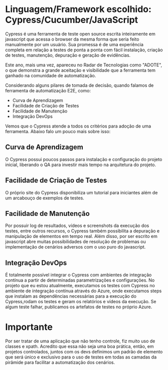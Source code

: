 # Linguagem/Framework escolhido: Cypress/Cucumber/JavaScript

Cypress é uma ferramenta de teste open source escrita inteiramente em javascript que acessa o browser da mesma forma que seria feito manualmente por um usuário. 
Sua promessa é de uma experiência completa em relação a testes de ponta a ponta com fácil instalação, criação de testes, manutenção, depuração e geração de evidências.

Este ano, mais uma vez, apareceu no Radar de Tecnologias como "ADOTE", o que demonstra a grande aceitação e visibilidade que a ferramenta tem ganhado na comunidade de automatização.

Considerando alguns pilares de tomada de decisão, quando falamos de ferramenta de automatização E2E, como:
- Curva de Aprendizagem
- Facilidade de Criação de Testes
- Facilidade de Manutenção
- Integração DevOps

Vemos que o Cypress atende a todos os critérios para adoção de uma ferramenta.
Abaixo falo um pouco mais sobre isso:

## Curva de Aprendizagem

O Cypress possui poucos passos para instalação e configuração do projeto inicial, liberando o QA para investir mais tempo na arquitetura do projeto.

## Facilidade de Criação de Testes

O próprio site do Cypress disponibiliza um tutorial para iniciantes além de um arcabouço de exemplos de testes.

## Facilidade de Manutenção

Por possuir log de resultados, vídeos e screenshots da execução dos testes, entre outros recursos, o Cypress também possibilita a depuração e manipulação de elementos em tempo real.
Além disso, por ser escrito em javascript abre muitas possibilidades de resolução de problemas ou implementação de cenários adversos com o uso puro do javascript.

## Integração DevOps

É totalmente possível integrar o Cypress com ambientes de integração contínua a partir de determinadas parametrizações e configurações. 
No projeto que eu estou atualmente, executamos os testes com Cypress no ambiente de íntegração contínua através do Azure, onde executamos steps que instalam as dependências necessárias para a execução do Cypress,rodam os testes e geram os relatórios e vídeos da execução. Se algum teste falhar, publicamos os artefatos de testes no próprio Azure.

# Importante

Por ser tratar de uma aplicação que não tenho controle, fiz muito uso de classes e xpath. Acredito que essa não seja uma boa prática, então, em projetos controlados, juntos com os devs definimos um padrão de elemento que será único e exclusivo para o uso de testes em todas as camadas da pirâmide para facilitar a automatização dos cenários.